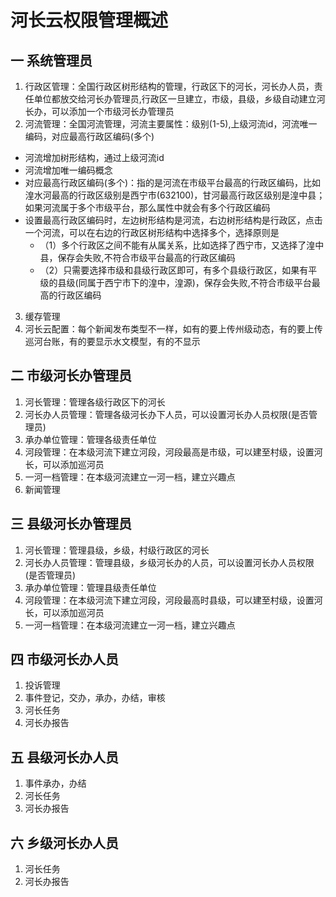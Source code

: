 # 河长云权限管理概述

## 一 系统管理员
1. 行政区管理：全国行政区树形结构的管理，行政区下的河长，河长办人员，责任单位都放交给河长办管理员,行政区一旦建立，市级，县级，乡级自动建立河长办，可以添加一个市级河长办管理员
2. 河流管理：全国河流管理，河流主要属性：级别(1-5),上级河流id，河流唯一编码，对应最高行政区编码(多个)
  * 河流增加树形结构，通过上级河流id
  * 河流增加唯一编码概念
  * 对应最高行政区编码(多个)：指的是河流在市级平台最高的行政区编码，比如湟水河最高的行政区级别是西宁市(632100)，甘河最高行政区级别是湟中县；如果河流属于多个市级平台，那么属性中就会有多个行政区编码
  * 设置最高行政区编码时，左边树形结构是河流，右边树形结构是行政区，点击一个河流，可以在右边的行政区树形结构中选择多个，选择原则是
    * （1）多个行政区之间不能有从属关系，比如选择了西宁市，又选择了湟中县，保存会失败,不符合市级平台最高的行政区编码
    * （2）只需要选择市级和县级行政区即可，有多个县级行政区，如果有平级的县级(同属于西宁市下的湟中，湟源)，保存会失败,不符合市级平台最高的行政区编码
3. 缓存管理
4. 河长云配置：每个新闻发布类型不一样，如有的要上传州级动态，有的要上传巡河台账，有的要显示水文模型，有的不显示

## 二 市级河长办管理员
1. 河长管理：管理各级行政区下的河长
2. 河长办人员管理：管理各级河长办下人员，可以设置河长办人员权限(是否管理员)
3. 承办单位管理：管理各级责任单位    
4. 河段管理：在本级河流下建立河段，河段最高是市级，可以建至村级，设置河长，可以添加巡河员
5. 一河一档管理：在本级河流建立一河一档，建立兴趣点
6. 新闻管理



## 三 县级河长办管理员
1. 河长管理：管理县级，乡级，村级行政区的河长
2. 河长办人员管理：管理县级，乡级河长办的人员，可以设置河长办人员权限(是否管理员)
3. 承办单位管理：管理县级责任单位    
4. 河段管理：在本级河流下建立河段，河段最高时县级，可以建至村级，设置河长，可以添加巡河员
5. 一河一档管理：在本级河流建立一河一档，建立兴趣点

## 四 市级河长办人员
1. 投诉管理
2. 事件登记，交办，承办，办结，审核
3. 河长任务
4. 河长办报告

## 五 县级河长办人员
1. 事件承办，办结
2. 河长任务
3. 河长办报告

## 六 乡级河长办人员
1. 河长任务
2. 河长办报告
